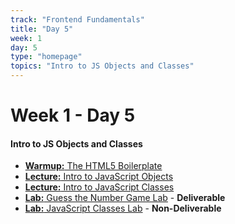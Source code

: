```yaml
---
track: "Frontend Fundamentals"
title: "Day 5"
week: 1
day: 5
type: "homepage"
topics: "Intro to JS Objects and Classes" 
---
```



# Week 1 - Day 5

#### Intro to JS Objects and Classes
- [**Warmup:** The HTML5 Boilerplate](/frontend-fundamentals/week-1/day-5/lecture-materials/html-boilerplate-morning-exercise/)
- [**Lecture:** Intro to JavaScript Objects](/frontend-fundamentals/week-1/day-5/lecture-materials/intro-to-javascript-objects/)
- [**Lecture:** Intro to JavaScript Classes](/frontend-fundamentals/week-1/day-5/lecture-materials/intro-to-javascript-classes/)
- [**Lab:** Guess the Number Game Lab](/frontend-fundamentals/week-1/day-5/labs/guess-the-number-game-lab/) - **Deliverable**
- [**Lab:** JavaScript Classes Lab](/frontend-fundamentals/week-1/day-5/labs/javascript-classes-lab/) - **Non-Deliverable**



<!-- 

<br>
<br>
<hr>
<br>
<br>

#### Lesson Recordings

- [**Morning Warmup**]()
- [**Intro to JS Objects**]()
- [**Intro to JS Classes**]() 
-->
